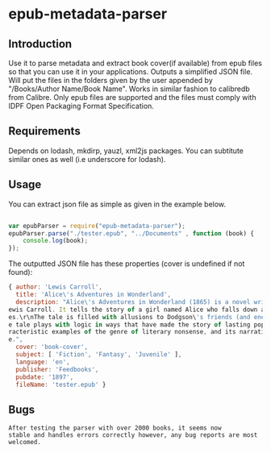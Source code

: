 # epub-metadata-parser

## Introduction 
Use it to parse metadata and extract book cover(if available) from epub files so that you can use it in your applications.
Outputs a simplified JSON file. Will put the files in the folders given by the user appended by
 "/Books/Author Name/Book Name". Works in similar fashion to calibredb from Calibre. Only epub files are
 supported and the files must comply with IDPF Open Packaging Format Specification.

## Requirements

Depends on lodash, mkdirp, yauzl, xml2js packages. You can subtitute similar ones as well (i.e underscore for lodash).

## Usage

You can extract json file as simple as given in the example below.

```javascript

var epubParser = require("epub-metadata-parser");
epubParser.parse("./tester.epub", "../Documents" , function (book) {
    console.log(book);
});

```
The outputted JSON file has these properties (cover is undefined if not found):

```javascript
{ author: 'Lewis Carroll',
  title: 'Alice\'s Adventures in Wonderland',
  description: "Alice\'s Adventures in Wonderland (1865) is a novel written by English author Charles Lutwidge Dodgson, better known under the pseudonym L\n
ewis Carroll. It tells the story of a girl named Alice who falls down a rabbit-hole into a fantasy world populated by peculiar and anthropomorphic creatur\n
es.\r\nThe tale is filled with allusions to Dodgson\'s friends (and enemies), and to the lessons that British schoolchildren were expected to memorize. Th\n
e tale plays with logic in ways that have made the story of lasting popularity with adults as well as children. It is considered to be one of the most cha\n
racteristic examples of the genre of literary nonsense, and its narrative course and structure has been enormously influential, mainly in the fantasy genr\n
e.",
  cover: 'book-cover',
  subject: [ 'Fiction', 'Fantasy', 'Juvenile' ],
  language: 'en',
  publisher: 'Feedbooks',
  pubdate: '1897',
  fileName: 'tester.epub' }
```

## Bugs
    After testing the parser with over 2000 books, it seems now 
    stable and handles errors correctly however, any bug reports are most welcomed. 

